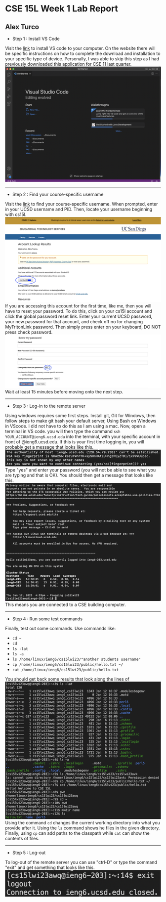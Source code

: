# CSE 15L Week 1 Lab Report
## Alex Turco
* Step 1 : Install VS Code

Visit the [link](https://code.visualstudio.com/) to install VS code to your computer. 
On the website there will be specific instructions on how to complete the download and installation to your specific type of device. 
Personally, I was able to skip this step as I had previously downloaded this application for CSE 11 last quarter.
![Image](ss1.png)

-----------------------------------------------------------------------------------------------------------------------------------------------------------

* Step 2 : Find your course-specific username

Visit the [link](https://sdacs.ucsd.edu/~icc/index.php) to find your course-specific username.
When prompted, enter in your UCSD username and PID. 
Then, locate your username beginning with cs15l.
![Image](ss2.png)
If you are accessing this account for the first time, like me, then you will have to reset your password.
To do this, click on your cs15l account and click the global password reset link.
Enter your current UCSD password, your new password for that account, and check off no for changing MyTritonLink password.
Then simply press enter on your keyboard, DO NOT press check password.
![Image](ss3.png)
Wait at least 15 minutes before moving onto the next step.

-----------------------------------------------------------------------------------------------------------------------------------------------------------

* Step 3 : Log-in to the remote server

Using windows requires some first steps.
Install git, Git for Windows, then follow steps to make git bash your default server, Using Bash on Windows in VScode.
I did not have to do this as I am using a mac.
Now, open a terminal in VS code.
you will then type the command `ssh YOUR_ACCOUNT@ieng6.ucsd.edu` into the terminal, with your specific account in front of @ieng6.ucsd.edu.
If this is your first time logging in, you will probably get a message that looks like this. ![Image](ss4.png)
Type "yes" and enter your password (you will not be able to see what you are typing and that is OK).
You should then get a message that looks like this. ![Image](ss5.png) This means you are connected to a CSE building computer.

-----------------------------------------------------------------------------------------------------------------------------------------------------------

* Step 4 : Run some test commands

Finally, test out some commands.
Use commands like:
* `cd ~`
* `cd`
* `ls -lat`
* `ls -a`
* `ls /home/linux/ieng6/cs15lwi23/"another students username"`
* `cp /home/linux/ieng6/cs15lwi23/public/hello.txt ~/`
* `cat /home/linux/ieng6/cs15lwi23/public/hello.txt`

You should get back some results that look along the lines of ![Image](ss6.png)
Using the command `cd` changes the current working directory into what you provide after it. Using the `ls` command shows he files in the given directory. Finally, using `cp` can add paths to the classpath while `cat` can show the contents of files. 

-----------------------------------------------------------------------------------------------------------------------------------------------------------

* Step 5 : Log-out

To log-out of the remote server you can use "ctrl-D" or type the command "exit" and get something that looks like this. ![Image](ss7.png)

